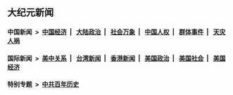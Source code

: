 ## 大纪元新闻

#### 中国新闻 &nbsp;>&nbsp; [中国经济](indexes/ncid283/README.md?10272045) &nbsp;| &nbsp; [大陆政治](indexes/ncid277/README.md?10272045) &nbsp;| &nbsp; [社会万象](indexes/ncid282/README.md?10272045) &nbsp;| &nbsp; [中国人权](indexes/ncid278/README.md?10272045) &nbsp;| &nbsp; [群体事件](indexes/ncid279/README.md?10272045) &nbsp;| &nbsp; [天灾人祸](indexes/ncid280/README.md?10272045)

#### 国际新闻 &nbsp;>&nbsp; [美中关系](indexes/nf1412576/README.md?10272045) &nbsp;| &nbsp; [台湾新闻](indexes/ncid1349361/README.md?10272045) &nbsp;| &nbsp; [香港新闻](indexes/ncid1349362/README.md?10272045) &nbsp;| &nbsp; [美国政治](indexes/ncid1078159/README.md?10272045) &nbsp;| &nbsp; [美国社会](indexes/ncid1078160/README.md?10272045) &nbsp;| &nbsp; [美国经济](indexes/ncid1078158/README.md?10272045)

#### 特别专题 &nbsp;>&nbsp; [中共百年历史](https://github.com/epoch-news/epoch-special/blob/master/README.md?10272045)  
